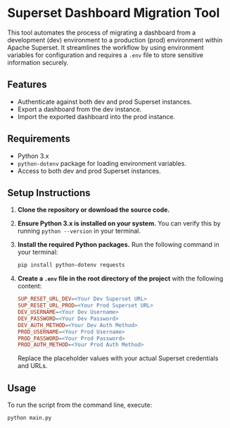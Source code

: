 # Superset Dashboard Migration Tool

This tool automates the process of migrating a dashboard from a development (dev) environment to a production (prod) environment within Apache Superset. It streamlines the workflow by using environment variables for configuration and requires a `.env` file to store sensitive information securely.

## Features

- Authenticate against both dev and prod Superset instances.
- Export a dashboard from the dev instance.
- Import the exported dashboard into the prod instance.

## Requirements

- Python 3.x
- `python-dotenv` package for loading environment variables.
- Access to both dev and prod Superset instances.

## Setup Instructions

1. **Clone the repository or download the source code.**

2. **Ensure Python 3.x is installed on your system.** You can verify this by running `python --version` in your terminal.

3. **Install the required Python packages.** Run the following command in your terminal:

   ```sh
   pip install python-dotenv requests
   ```

4. **Create a `.env` file in the root directory of the project** with the following content:

   ```makefile
   SUP_RESET_URL_DEV=<Your Dev Superset URL>
   SUP_RESET_URL_PROD=<Your Prod Superset URL>
   DEV_USERNAME=<Your Dev Username>
   DEV_PASSWORD=<Your Dev Password>
   DEV_AUTH_METHOD=<Your Dev Auth Method>
   PROD_USERNAME=<Your Prod Username>
   PROD_PASSWORD=<Your Prod Password>
   PROD_AUTH_METHOD=<Your Prod Auth Method>
   ```

   Replace the placeholder values with your actual Superset credentials and URLs.

## Usage

To run the script from the command line, execute:

```sh
python main.py
```
